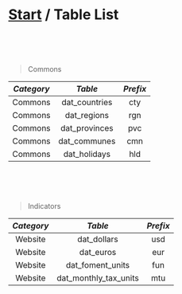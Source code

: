 # [Start](../start.md) / Table List

<br/>
<br/>
<br/>

> Commons

| ***Category*** |  ***Table***  | ***Prefix*** |
|:--------------:|:-------------:|:------------:|
|    Commons     | dat_countries |     cty      |
|    Commons     |  dat_regions  |     rgn      |
|    Commons     | dat_provinces |     pvc      |
|    Commons     | dat_communes  |     cmn      |
|    Commons     | dat_holidays  |     hld      |

<br/>
<br/>
<br/>

> Indicators

| ***Category*** |      ***Table***      | ***Prefix*** |
|:--------------:|:---------------------:|:------------:|
|    Website     |      dat_dollars      |     usd      |
|    Website     |       dat_euros       |     eur      |
|    Website     |   dat_foment_units    |     fun      |
|    Website     | dat_monthly_tax_units |     mtu      |
